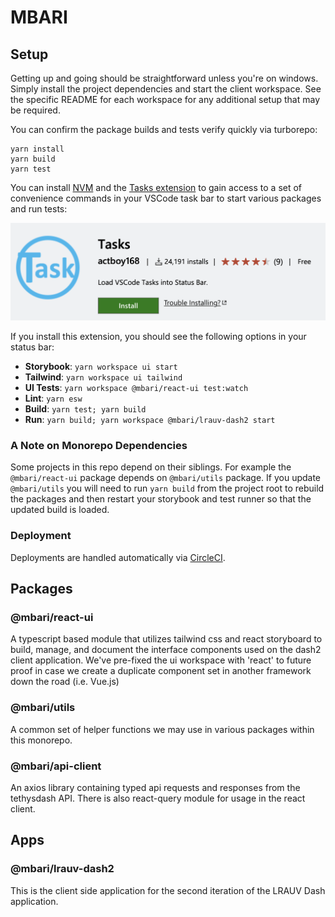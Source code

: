 # MBARI

## Setup

Getting up and going should be straightforward unless you're on windows. Simply install the project dependencies and start the client workspace. See the specific README for each workspace for any additional setup that may be required.

You can confirm the package builds and tests verify quickly via turborepo:

```
yarn install
yarn build
yarn test
```

You can install [NVM](https://github.com/nvm-sh/nvm) and the [Tasks extension](https://marketplace.visualstudio.com/items?itemName=actboy168.tasks) to gain access to a set of convenience commands in your VSCode task bar to start various packages and run tests:

![Task](screenshot-tasks.png)

If you install this extension, you should see the following options in your status bar:

- **Storybook**: `yarn workspace ui start`
- **Tailwind**: `yarn workspace ui tailwind`
- **UI Tests**: `yarn workspace @mbari/react-ui test:watch`
- **Lint**: `yarn esw`
- **Build**: `yarn test; yarn build`
- **Run**: `yarn build; yarn workspace @mbari/lrauv-dash2 start`

### A Note on Monorepo Dependencies

Some projects in this repo depend on their siblings. For example the `@mbari/react-ui` package depends on `@mbari/utils` package. If you update `@mbari/utils` you will need to run `yarn build` from the project root to rebuild the packages and then restart your storybook and test runner so that the updated build is loaded.

### Deployment

Deployments are handled automatically via [CircleCI](https://www.circleci.com).

## Packages

### @mbari/react-ui

A typescript based module that utilizes tailwind css and react storyboard to build, manage, and document the interface components used on the dash2 client application. We've pre-fixed the ui workspace with 'react' to future proof in case we create a duplicate component set in another framework down the road (i.e. Vue.js)

### @mbari/utils

A common set of helper functions we may use in various packages within this monorepo.

### @mbari/api-client

An axios library containing typed api requests and responses from the tethysdash API. There is also react-query module for usage in the react client.

## Apps

### @mbari/lrauv-dash2

This is the client side application for the second iteration of the LRAUV Dash application.
